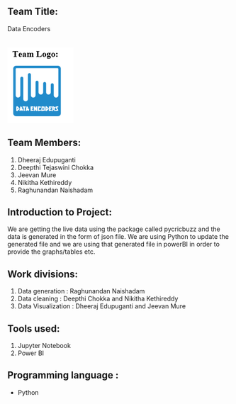 ## Team Title:
Data Encoders<br>
<br>
<br>
![](https://github.com/Deepthi1003/DataEncoders/blob/main/Team_Logo.PNG)
## Team Members:
1. Dheeraj Edupuganti
1. Deepthi Tejaswini Chokka
1. Jeevan Mure
1. Nikitha Kethireddy
1. Raghunandan Naishadam
## Introduction to Project:
We are getting the live data using the package called pycricbuzz and the data is generated in the form of json file. We are using Python to update the generated file and we are using that generated file in powerBI in order to provide the graphs/tables etc.<br>
## Work divisions:
1. Data generation : Raghunandan Naishadam
1. Data cleaning : Deepthi Chokka and Nikitha Kethireddy
1. Data Visualization : Dheeraj Edupuganti and Jeevan Mure
## Tools used:
1. Jupyter Notebook
1. Power BI
## Programming language :
* Python

